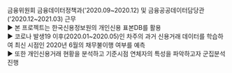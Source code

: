 금융위원회 금융데이터정책과('2020.09~2020.12) 및 금융공공데이터담당관('2020.12~2021.03) 근무 <br>
▶ 본 프로젝트는 한국신용정보원의 개인신용 표본DB를 활용 <br>
▶ 코로나 발생19 이후(2020.01~2020.05)인 차주의 과거 신용거래 데이터를 학습하여 최신 시점인 2020년 6월의 채무불이행 여부를 예측 <br>
▶ 또한 개인신용거래 현황을 분석하고 기준시점 연체자의 특성을 파악하고자 군집분석 진행 <br>

